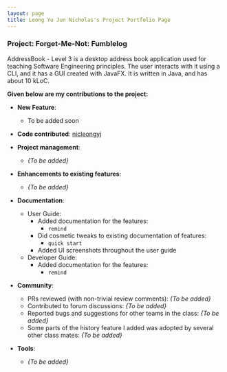 ```yaml
---
layout: page
title: Leong Yu Jun Nicholas's Project Portfolio Page
---
```


### Project: Forget-Me-Not: Fumblelog

AddressBook - Level 3 is a desktop address book application used for teaching Software Engineering principles. The user interacts with it using a CLI, and it has a GUI created with JavaFX. It is written in Java, and has about 10 kLoC.

**Given below are my contributions to the project:**

* **New Feature**: 

    * To be added soon

* **Code contributed**: [nicleongyj](https://nus-cs2103-ay2324s1.github.io/tp-dashboard/?search=nicleongyj&breakdown=true)

* **Project management**:
  * *{To be added}*

* **Enhancements to existing features**:
  * *{To be added}*

* **Documentation**:
  * User Guide:
    * Added documentation for the features:
      * `remind`
    * Did cosmetic tweaks to existing documentation of features:
      * `quick start`
    * Added UI screenshots throughout the user guide
  * Developer Guide:
    * Added documentation for the features:
      * `remind`

* **Community**:
  * PRs reviewed (with non-trivial review comments): *{To be added}*
  * Contributed to forum discussions: *{To be added}*
  * Reported bugs and suggestions for other teams in the class: *{To be added}*
  * Some parts of the history feature I added was adopted by several other class mates: *{To be added}*

* **Tools**:
  * *{To be added}*
